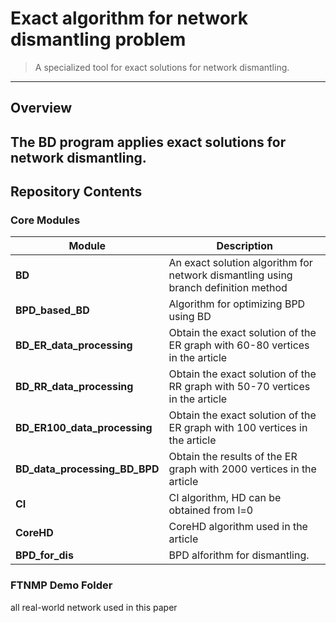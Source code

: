 # Exact algorithm for network dismantling problem


> A specialized tool for exact solutions for network dismantling.

---

## Overview
The **BD** program applies exact solutions for network dismantling.
---

## Repository Contents

### Core Modules
| Module | Description |
|--------|------------|
| **BD** | An exact solution algorithm for network dismantling using branch definition method |
| **BPD_based_BD** | Algorithm for optimizing BPD using BD |
| **BD_ER_data_processing** | Obtain the exact solution of the ER graph with 60-80 vertices in the article |
| **BD_RR_data_processing** | Obtain the exact solution of the RR graph with 50-70 vertices in the article |
| **BD_ER100_data_processing** | Obtain the exact solution of the ER graph with 100 vertices in the article |
| **BD_data_processing_BD_BPD** | Obtain the results of the ER graph with 2000 vertices in the article |
| **CI** | CI algorithm, HD can be obtained from l=0 |
| **CoreHD** | CoreHD algorithm used in the article|
| **BPD_for_dis** | BPD alforithm for dismantling. |


### FTNMP Demo Folder
all real-world network used in this paper
